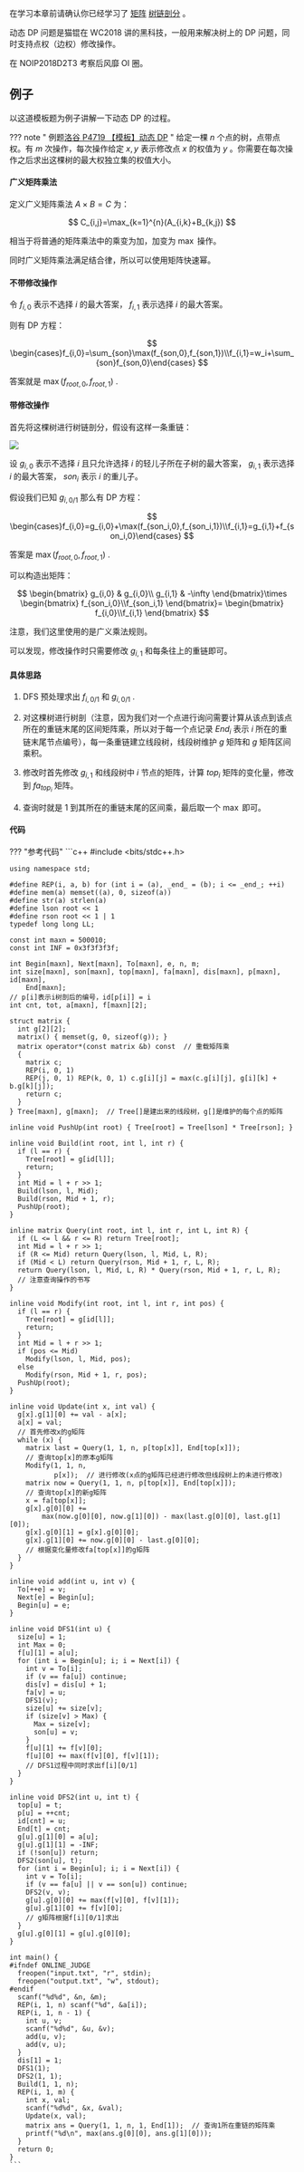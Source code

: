 在学习本章前请确认你已经学习了 [矩阵](../math/matrix.md)  [树链剖分](../graph/hld.md) 。

动态 DP 问题是猫锟在 WC2018 讲的黑科技，一般用来解决树上的 DP 问题，同时支持点权（边权）修改操作。

在 NOIP2018D2T3 考察后风靡 OI 圈。

## 例子

以这道模板题为例子讲解一下动态 DP 的过程。

??? note " 例题[洛谷 P4719 【模板】动态 DP](https://www.luogu.org/problem/P4719) "
    给定一棵 $n$ 个点的树，点带点权。有 $m$ 次操作，每次操作给定 $x,y$ 表示修改点 $x$ 的权值为 $y$ 。你需要在每次操作之后求出这棵树的最大权独立集的权值大小。

#### 广义矩阵乘法

定义广义矩阵乘法 $A\times B=C$ 为：

$$
C_{i,j}=\max_{k=1}^{n}(A_{i,k}+B_{k,j})
$$

相当于将普通的矩阵乘法中的乘变为加，加变为 $\max$ 操作。

同时广义矩阵乘法满足结合律，所以可以使用矩阵快速幂。

#### 不带修改操作

令 $f_{i,0}$ 表示不选择 $i$ 的最大答案， $f_{i,1}$ 表示选择 $i$ 的最大答案。

则有 DP 方程：

$$
\begin{cases}f_{i,0}=\sum_{son}\max(f_{son,0},f_{son,1})\\f_{i,1}=w_i+\sum_{son}f_{son,0}\end{cases}
$$

答案就是 $\max(f_{root,0},f_{root,1})$ .

#### 带修改操作

首先将这棵树进行树链剖分，假设有这样一条重链：

![](./images/dynamic.png)

设 $g_{i,0}$ 表示不选择 $i$ 且只允许选择 $i$ 的轻儿子所在子树的最大答案， $g_{i,1}$ 表示选择 $i$ 的最大答案， $son_i$ 表示 $i$ 的重儿子。

假设我们已知 $g_{i,0/1}$ 那么有 DP 方程：

$$
\begin{cases}f_{i,0}=g_{i,0}+\max(f_{son_i,0},f_{son_i,1})\\f_{i,1}=g_{i,1}+f_{son_i,0}\end{cases}
$$

答案是 $\max(f_{root,0},f_{root,1})$ .

可以构造出矩阵：

$$
\begin{bmatrix}
g_{i,0} & g_{i,0}\\
g_{i,1} & -\infty
\end{bmatrix}\times 
\begin{bmatrix}
f_{son_i,0}\\f_{son_i,1}
\end{bmatrix}=
\begin{bmatrix}
f_{i,0}\\f_{i,1}
\end{bmatrix}
$$

注意，我们这里使用的是广义乘法规则。

可以发现，修改操作时只需要修改 $g_{i,1}$ 和每条往上的重链即可。

#### 具体思路

1.  DFS 预处理求出 $f_{i,0/1}$ 和 $g_{i,0/1}$ .

2.  对这棵树进行树剖（注意，因为我们对一个点进行询问需要计算从该点到该点所在的重链末尾的区间矩阵乘，所以对于每一个点记录 $End_i$ 表示 $i$ 所在的重链末尾节点编号），每一条重链建立线段树，线段树维护 $g$ 矩阵和 $g$ 矩阵区间乘积。

3.  修改时首先修改 $g_{i,1}$ 和线段树中 $i$ 节点的矩阵，计算 $top_i$ 矩阵的变化量，修改到 $fa_{top_i}$ 矩阵。

4.  查询时就是 1 到其所在的重链末尾的区间乘，最后取一个 $\max$ 即可。

#### 代码

??? "参考代码"
    ```c++
    #include <bits/stdc++.h>
    
    using namespace std;
    
    #define REP(i, a, b) for (int i = (a), _end_ = (b); i <= _end_; ++i)
    #define mem(a) memset((a), 0, sizeof(a))
    #define str(a) strlen(a)
    #define lson root << 1
    #define rson root << 1 | 1
    typedef long long LL;
    
    const int maxn = 500010;
    const int INF = 0x3f3f3f3f;
    
    int Begin[maxn], Next[maxn], To[maxn], e, n, m;
    int size[maxn], son[maxn], top[maxn], fa[maxn], dis[maxn], p[maxn], id[maxn],
        End[maxn];
    // p[i]表示i树剖后的编号，id[p[i]] = i
    int cnt, tot, a[maxn], f[maxn][2];
    
    struct matrix {
      int g[2][2];
      matrix() { memset(g, 0, sizeof(g)); }
      matrix operator*(const matrix &b) const  // 重载矩阵乘
      {
        matrix c;
        REP(i, 0, 1)
        REP(j, 0, 1) REP(k, 0, 1) c.g[i][j] = max(c.g[i][j], g[i][k] + b.g[k][j]);
        return c;
      }
    } Tree[maxn], g[maxn];  // Tree[]是建出来的线段树，g[]是维护的每个点的矩阵
    
    inline void PushUp(int root) { Tree[root] = Tree[lson] * Tree[rson]; }
    
    inline void Build(int root, int l, int r) {
      if (l == r) {
        Tree[root] = g[id[l]];
        return;
      }
      int Mid = l + r >> 1;
      Build(lson, l, Mid);
      Build(rson, Mid + 1, r);
      PushUp(root);
    }
    
    inline matrix Query(int root, int l, int r, int L, int R) {
      if (L <= l && r <= R) return Tree[root];
      int Mid = l + r >> 1;
      if (R <= Mid) return Query(lson, l, Mid, L, R);
      if (Mid < L) return Query(rson, Mid + 1, r, L, R);
      return Query(lson, l, Mid, L, R) * Query(rson, Mid + 1, r, L, R);
      // 注意查询操作的书写
    }
    
    inline void Modify(int root, int l, int r, int pos) {
      if (l == r) {
        Tree[root] = g[id[l]];
        return;
      }
      int Mid = l + r >> 1;
      if (pos <= Mid)
        Modify(lson, l, Mid, pos);
      else
        Modify(rson, Mid + 1, r, pos);
      PushUp(root);
    }
    
    inline void Update(int x, int val) {
      g[x].g[1][0] += val - a[x];
      a[x] = val;
      // 首先修改x的g矩阵
      while (x) {
        matrix last = Query(1, 1, n, p[top[x]], End[top[x]]);
        // 查询top[x]的原本g矩阵
        Modify(1, 1, n,
               p[x]);  // 进行修改(x点的g矩阵已经进行修改但线段树上的未进行修改)
        matrix now = Query(1, 1, n, p[top[x]], End[top[x]]);
        // 查询top[x]的新g矩阵
        x = fa[top[x]];
        g[x].g[0][0] +=
            max(now.g[0][0], now.g[1][0]) - max(last.g[0][0], last.g[1][0]);
        g[x].g[0][1] = g[x].g[0][0];
        g[x].g[1][0] += now.g[0][0] - last.g[0][0];
        // 根据变化量修改fa[top[x]]的g矩阵
      }
    }
    
    inline void add(int u, int v) {
      To[++e] = v;
      Next[e] = Begin[u];
      Begin[u] = e;
    }
    
    inline void DFS1(int u) {
      size[u] = 1;
      int Max = 0;
      f[u][1] = a[u];
      for (int i = Begin[u]; i; i = Next[i]) {
        int v = To[i];
        if (v == fa[u]) continue;
        dis[v] = dis[u] + 1;
        fa[v] = u;
        DFS1(v);
        size[u] += size[v];
        if (size[v] > Max) {
          Max = size[v];
          son[u] = v;
        }
        f[u][1] += f[v][0];
        f[u][0] += max(f[v][0], f[v][1]);
        // DFS1过程中同时求出f[i][0/1]
      }
    }
    
    inline void DFS2(int u, int t) {
      top[u] = t;
      p[u] = ++cnt;
      id[cnt] = u;
      End[t] = cnt;
      g[u].g[1][0] = a[u];
      g[u].g[1][1] = -INF;
      if (!son[u]) return;
      DFS2(son[u], t);
      for (int i = Begin[u]; i; i = Next[i]) {
        int v = To[i];
        if (v == fa[u] || v == son[u]) continue;
        DFS2(v, v);
        g[u].g[0][0] += max(f[v][0], f[v][1]);
        g[u].g[1][0] += f[v][0];
        // g矩阵根据f[i][0/1]求出
      }
      g[u].g[0][1] = g[u].g[0][0];
    }
    
    int main() {
    #ifndef ONLINE_JUDGE
      freopen("input.txt", "r", stdin);
      freopen("output.txt", "w", stdout);
    #endif
      scanf("%d%d", &n, &m);
      REP(i, 1, n) scanf("%d", &a[i]);
      REP(i, 1, n - 1) {
        int u, v;
        scanf("%d%d", &u, &v);
        add(u, v);
        add(v, u);
      }
      dis[1] = 1;
      DFS1(1);
      DFS2(1, 1);
      Build(1, 1, n);
      REP(i, 1, m) {
        int x, val;
        scanf("%d%d", &x, &val);
        Update(x, val);
        matrix ans = Query(1, 1, n, 1, End[1]);  // 查询1所在重链的矩阵乘
        printf("%d\n", max(ans.g[0][0], ans.g[1][0]));
      }
      return 0;
    }
    ```
